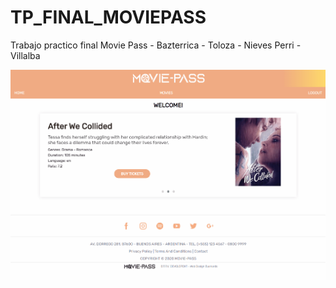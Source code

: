 # TP_FINAL_MOVIEPASS
Trabajo practico final Movie Pass - Bazterrica - Toloza - Nieves Perri - Villalba

![Movie Pass Show Page](MoviePass.gif)
